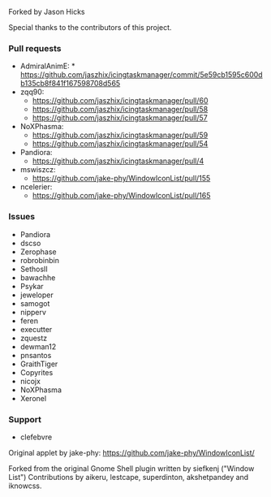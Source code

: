 Forked by Jason Hicks

Special thanks to the contributors of this project.

### Pull requests

  *  AdmiralAnimE:
    * https://github.com/jaszhix/icingtaskmanager/commit/5e59cb1595c600db135cb8f841f167598708d565
  * zqq90:
    * https://github.com/jaszhix/icingtaskmanager/pull/60
    * https://github.com/jaszhix/icingtaskmanager/pull/58
    * https://github.com/jaszhix/icingtaskmanager/pull/57
  * NoXPhasma:
    * https://github.com/jaszhix/icingtaskmanager/pull/59
    * https://github.com/jaszhix/icingtaskmanager/pull/54
  * Pandiora:
    * https://github.com/jaszhix/icingtaskmanager/pull/4
  * mswiszcz:
    * https://github.com/jake-phy/WindowIconList/pull/155
  * ncelerier:
    * https://github.com/jake-phy/WindowIconList/pull/165

### Issues

  * Pandiora
  * dscso
  * Zerophase
  * robrobinbin
  * SethosII
  * bawachhe
  * Psykar
  * jeweloper
  * samogot
  * nipperv
  * feren
  * executter
  * zquestz
  * dewman12
  * pnsantos
  * GraithTiger
  * Copyrites
  * nicojx
  * NoXPhasma
  * Xeronel

### Support

  * clefebvre

Original applet by jake-phy: https://github.com/jake-phy/WindowIconList/

Forked from the original Gnome Shell plugin written by siefkenj ("Window List")
Contributions by aikeru, lestcape, superdinton, akshetpandey and iknowcss.
